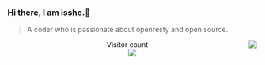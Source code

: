 ### Hi there, I am [isshe](https://github.com/isshe).👋

> A coder who is passionate about openresty and open source.

<img src="https://github-readme-stats.mrdulin.vercel.app/api?username=isshe&show_icons=true&hide_border=true&icon_color=1196EE&title_color=1196EE" align="right">

<!--
**isshe/isshe** is a ✨ _special_ ✨ repository because its `README.md` (this file) appears on your GitHub profile.

Here are some ideas to get you started:

- 🔭 I’m currently working on ...
- 🌱 I’m currently learning ...
- 👯 I’m looking to collaborate on ...
- 🤔 I’m looking for help with ...
- 💬 Ask me about ...
- 📫 How to reach me: ...
- 😄 Pronouns: ...
- ⚡ Fun fact: ...
-->

<p align="center"> 
  Visitor count<br>
  <img src="https://profile-counter.glitch.me/isshe/count.svg" />
</p>
